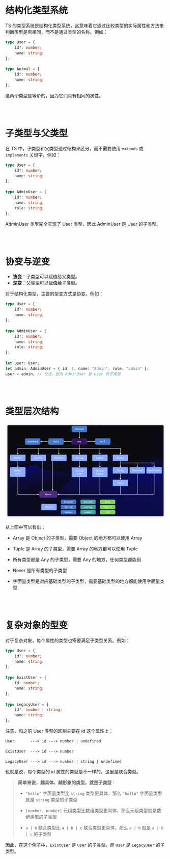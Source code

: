 # 结构化类型系统

TS 的类型系统是结构化类型系统，这意味着它通过比较类型的实际属性和方法来判断类型是否相同，而不是通过类型的名称。例如：

```ts
type User = {
    id?: number;
    name: string;
};

type Animal = {
    id?: number;
    name: string;
};
```

这两个类型是等价的，因为它们具有相同的属性。

<br><br>

# 子类型与父类型

在 TS 中，子类型和父类型通过结构来区分，而不需要使用 `extends` 或 `implements` 关键字。例如：

```ts
type User = {
    id?: number;
    name: string;
};

type AdminUser = {
    id?: number;
    name: string;
    role: string;
};
```

AdminUser 类型完全实现了 User 类型，因此 AdminUser 是 User 的子类型。

<br><br>

# 协变与逆变

-   **协变**：子类型可以赋值给父类型。
-   **逆变**：父类型可以赋值给子类型。

对于结构化类型，主要的型变方式是协变。例如：

```ts
type User = {
    id?: number;
    name: string;
};

type AdminUser = {
    id?: number;
    name: string;
    role: string;
};

let user: User;
let admin: AdminUser = { id: 1, name: "Admin", role: "admin" };
user = admin; // 合法，因为 AdminUser 是 User 的子类型
```

<br><br>

# 类型层次结构

![img](./picture/image-20240226103220252.png)

从上图中可以看出：

-   Array 是 Object 的子类型，需要 Object 的地方都可以使用 Array

-   Tuple 是 Array 的子类型，需要 Array 的地方都可以使用 Tuple

-   所有类型都是 Any 的子类型，需要 Any 的地方，任何类型都能用

-   Never 是所有类型的子类型

-   字面量类型是对应基础类型的子类型，需要基础类型的地方都能使用字面量类型

<br><br>

# 复杂对象的型变

对于复杂对象，每个属性的类型也需要满足子类型关系。例如：

```ts
type User = {
    id?: number;
    name: string;
};

type ExistUser = {
    id: number;
    name: string;
};

type LegacyUser = {
    id?: number | string;
    name: string;
};
```

注意，和之前 User 类型的区别主要在 id 这个属性上：

```
User       ---> id ---> number | undefined

ExistUser  ---> id ---> number

LegacyUser ---> id ---> number | string | undefined
```

也就是说，每个类型的 id 属性的类型是不一样的，这里是联合类型。

> **简单来说，越具体、越形象的类型，就是子类型**：
>
> -   `"hello"` 字面量类型比 `string` 类型更具体，那么 `"hello"` 字面量类型就是 `string` 类型的子类型
>
> -   `[number, number]` 元组类型比数组类型更具体，那么元组类型就是数组类型的子类型
>
> -   `a | b` 联合类型比 `a | b | c` 联合类型更具体，那么 `a | b` 就是 `a | b | c` 的子类型

因此，在这个例子中，`ExistUser` 是 `User` 的子类型，而 `User` 是 `LegacyUser` 的子类型。

<br>
